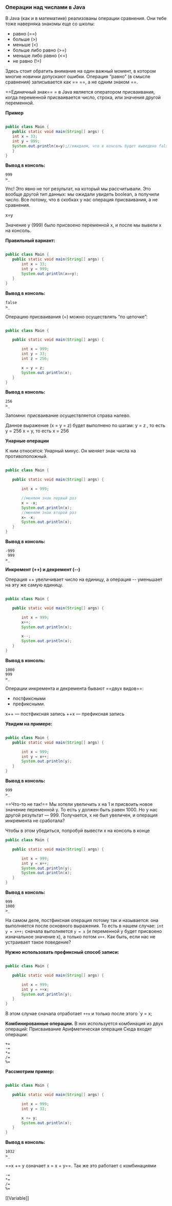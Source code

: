 ### Операции над числами в Java

В Java (как и в математике) реализованы операции сравнения. Они тебе тоже наверняка знакомы еще со школы: 
- равно (\=\=)
- больше (>)
- меньше (<)
- больше либо равно (>=)
- меньше либо равно (<=)
- не равно (!=)

Здесь стоит обратить внимание на один важный момент, в котором многие новички допускают ошибки. Операция “равно” (в смысле сравнения) записывается как \=\= ==, а не одним знаком ==.

==Единичный знак== = в Java является оператором присваивания, когда переменной присваивается число, строка, или значения другой переменной. 

**Пример**

``` Java

public class Main {
   public static void main(String[] args) {
   int x = 33;
   int y = 999;
   System.out.println(x=y);//ожидаем, что в консоль будет выведено false
   }
}
```

**Вывод в консоль:**

```
999
>_
```

Упс! Это явно не тот результат, на который мы рассчитывали. Это вообще другой тип данных: мы ожидали увидеть boolean, а получили число. Все потому, что в скобках у нас операция присваивания, а не сравнения. 

x=y

Значение y (999) было присвоено переменной x, и после мы вывели x на консоль.

**Правильный вариант:**

``` Java

public class Main {
   public static void main(String[] args) {
       int x = 33;
       int y = 999;
       System.out.println(x==y);
   }
}
```

**Вывод в консоль:**

```
false
>_
```

Операцию присваивания (=) можно осуществлять “по цепочке”:

``` Java

public class Main {

   public static void main(String[] args) {

       int x = 999;
       int y = 33;
       int z = 256;

       x = y = z;
       System.out.println(x);
   }
}
```

**Вывод в консоль:**

```
256
>_
```

Запомни: присваивание осуществляется справа налево.

Данное выражение (x = y = z) будет выполнено по шагам:
y = z , то есть у = 256
x = y, то есть x = 256

**Унарные операции**

К ним относятся:
Унарный минус. Он меняет знак числа на противоположный.

``` Java

public class Main {

   public static void main(String[] args) {

       int x = 999;

       //меняем знак первый раз
       x = -x;
       System.out.println(x);
       //меняем знак второй раз
       x= -x;
       System.out.println(x);
   }
}
```

**Вывод в консоль:**

```
-999
 999
>_
```

**Инкремент (++) и декремент (--)**

Операция ++ увеличивает число на единицу, а операция -- уменьшает на эту же самую единицу.

``` Java

public class Main {

   public static void main(String[] args) {

       int x = 999;
       x++;
       System.out.println(x);

       x--;
       System.out.println(x);
   }
}
```

**Вывод в консоль:**

```
1000
999
>_
```


Операции инкремента и декремента бывают ==двух видов==:
- постфиксными
- префиксными.

x++ — постфиксная запись
++x — префиксная запись

**Увидим на примере:**

``` Java

public class Main {
   public static void main(String[] args) {

       int x = 999;
       int y = x++;
       System.out.println(y);
   }
}
```

**Вывод в консоль:**

```
999
>_
```

==Что-то не так!== Мы хотели увеличить x на 1 и присвоить новое значение переменной y. То есть y должен быть равен 1000. Но у нас другой результат — 999. Получается, x не был увеличен, и операция инкремента не сработала?

Чтобы в этом убедиться, попробуй вывести x на консоль в конце

``` Java
public class Main {

   public static void main(String[] args) {

       int x = 999;
       int y = x++;
       System.out.println(y);
       System.out.println(x);
   }
}
```

**Вывод в консоль:**


```
999
1000
>_
```

На самом деле, постфиксная операция потому так и называется: она выполняется после основного выражения. То есть в нашем случае:
`int y = x++;`
сначала выполняется `y = x` (и переменной y будет присвоено изначальное значение x), а только потом `x++`. Как быть, если нас не устраивает такое поведение?

**Нужно использовать префиксный способ записи:**

``` Java

public class Main {

   public static void main(String[] args) {

       int x = 999;
       int y = ++x;
       System.out.println(y);
   }
}
```

В этом случае сначала отработает
`++x`
и только после этого
`y = x;

**Комбинированные операции.** 
В них используется комбинация из двух операций:
Присваивание
Арифметическая операция
Сюда входят операции:

``` 
+=
-=
*=
/=
%=
```

**Рассмотрим пример:**

``` Java

public class Main {

   public static void main(String[] args) {

       int x = 999;
       int y = 33;

       x += y;
       System.out.println(x);
   }
}
```

**Вывод в консоль:**

```
1032
>_
```

==x += y означает x = x + y==. Так же это работает с комбинациями

``` 
-=
*=
/=
%=
```

[[Variable]]
